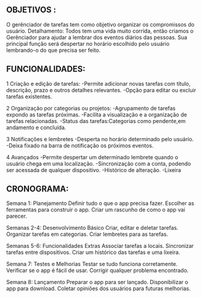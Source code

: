 OBJETIVOS :
-
O gerênciador de tarefas tem como objetivo organizar os compromissos do usuário.
Detalhamento: Todos tem uma vida muito corrida, então criamos o Gerênciador para ajudar a lembrar dos eventos diários das  pessoas. Sua principal função será despertar no horário escolhido pelo usuário lembrando-o do que precisa ser feito.

FUNCIONALIDADES:
-

1 Criação e edição de tarefas:
-Permite adicionar novas tarefas com título, descrição, prazo e outros detalhes relevantes.
-Opção para editar ou excluir tarefas existentes.


2 Organização por categorias ou projetos:
-Agrupamento de tarefas expondo as tarefas próximas.
-Facilita a visualização e a organização de tarefas relacionadas.
-Status das tarefas:Categorias como pendente,em andamento e concluída.

3 Notificações e lembretes
-Desperta no horário determinado pelo usuário.
-Deixa fixado na barra de notificação os próximos eventos.

4 Avançados
-Permite despertar um determinado lembrete quando o usuário chega em uma localização.
-Sincronização com a conta, podendo ser acessada de qualquer dispositivo.
-Histórico de alteração.
-Lixeira

CRONOGRAMA:
-
Semana 1: Planejamento
Definir tudo o que o app precisa fazer.
Escolher as ferramentas para construir o app.
Criar um rascunho de como o app vai parecer.

Semanas 2-4: Desenvolvimento Básico
Criar, editar e deletar tarefas.
Organizar tarefas em categorias.
Criar lembretes para as tarefas.

Semanas 5-6: Funcionalidades Extras
Associar tarefas a locais.
Sincronizar tarefas entre dispositivos.
Criar um histórico das tarefas e uma lixeira.

Semana 7: Testes e Melhorias
Testar se tudo funciona corretamente.
Verificar se o app é fácil de usar.
Corrigir qualquer problema encontrado.

Semana 8: Lançamento
Preparar o app para ser lançado.
Disponibilizar o app para download.
Coletar opiniões dos usuários para futuras melhorias.




